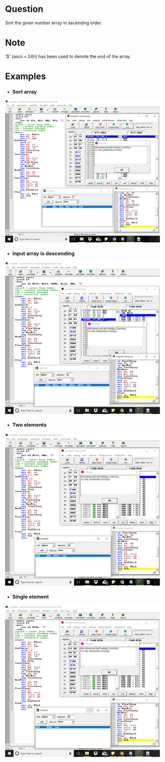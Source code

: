 # Question
Sort the given number array in ascending order.

# Note
'$' (ascii = 24h) has been used to denote the end of the array.

# Examples
* ### Sort array
![ex1](ex1.PNG) <br/>

* ### Input array is descending
![ex2](ex2.PNG) <br/>

* ### Two elements
![ex3](ex3.PNG) <br/>

* ### Single element
![ex4](ex4.PNG) <br/>
